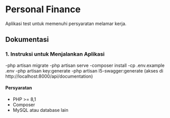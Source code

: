 # Personal Finance

Aplikasi test untuk memenuhi persyaratan melamar kerja.

## Dokumentasi

### 1. Instruksi untuk Menjalankan Aplikasi

-php artisan migrate
-php artisan serve
-composer install
-cp .env.example .env
-php artisan key:generate
-php artisan l5-swagger:generate (akses di http://localhost:8000/api/documentation)

#### Persyaratan

-   PHP >= 8,1
-   Composer
-   MySQL atau database lain
